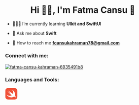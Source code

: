 
<h1 align="center">Hi 👋🏻, I'm Fatma Cansu 🎀</h1>


- 👩🏼‍💻 I’m currently learning **UIkit and SwiftUI**

- 💭 Ask me about **Swift**

- 📲 How to reach me **fcansukahraman78@gmail.com**

<h3 align="left">Connect with me:</h3>
<p align="left">
<a href="https://linkedin.com/in/fatma-cansu-kahraman-6935491b8" target="blank"><img align="center" src="https://raw.githubusercontent.com/rahuldkjain/github-profile-readme-generator/master/src/images/icons/Social/linked-in-alt.svg" alt="fatma-cansu-kahraman-6935491b8" height="30" width="40" /></a>
</p>

<h3 align="left">Languages and Tools:</h3>
<p align="left"> <a href="https://developer.apple.com/swift/" target="_blank" rel="noreferrer"> <img src="https://raw.githubusercontent.com/devicons/devicon/master/icons/swift/swift-original.svg" alt="swift" width="40" height="40"/> </a> </p>
